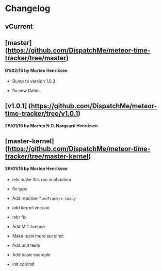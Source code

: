 # Changelog

## vCurrent
## [master] (https://github.com/DispatchMe/meteor-time-tracker/tree/master)
#### 01/02/15 by Morten Henriksen
- Bump to version 1.0.2

- fix new Dates

## [v1.0.1] (https://github.com/DispatchMe/meteor-time-tracker/tree/v1.0.1)
#### 29/01/15 by Morten N.O. Nørgaard Henriksen
## [master-kernel] (https://github.com/DispatchMe/meteor-time-tracker/tree/master-kernel)
#### 29/01/15 by Morten Henriksen
- lets make this run in phantom

- fix typo

- Add reactive `TimeTracker.today`

- add kernel version

- mbr fix

- Add MIT license

- Make tests more succinct

- Add unit tests

- Add basic example

- Init commit

